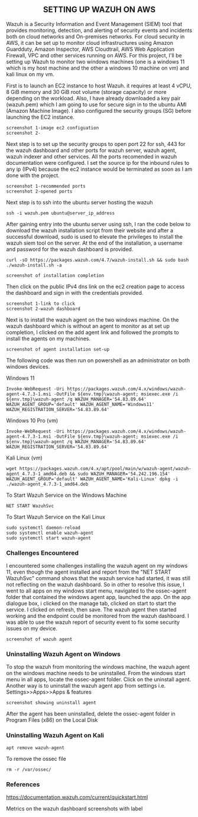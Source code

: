 <h2 align="center"> SETTING UP WAZUH ON AWS</h2>

Wazuh is a Security Information and Event Management (SIEM) tool that provides monitoring, detection, and alerting of security events and incidents both on cloud networks and On-premises networks. For cloud security in AWS, it can be set up to monitor cloud infrastructures using Amazon Guardduty, Amazon Inspector, AWS Cloudtrail, AWS Web Application Firewall, VPC and other services running on AWS. For this project, I'll be setting up Wazuh to monitor two windows machines (one is a windows 11 which is my host machine and the other a windows 10 machine on vm) and kali linux on my vm.

First is to launch an EC2 instance to host Wazuh. it requires at least 4 vCPU, 8 GiB memory and 30 GiB root volume (storage capacity) or more depending on the workload. Also, I have already downloaded a key pair (wazuh.pem) which I am going to use for secure sign in to the ubuntu AMI (Amazon Machine Image). I also configured the security groups (SG) before launching the EC2 instance.

	screenshot 1-image ec2 configuation
	screenshot 2-
Next step is to set up the security groups to open port 22 for ssh, 443 for the wazuh dashboard and other ports for wazuh server, wazuh agent, wazuh indexer and other services. All the ports recomended in wazuh documentation were configured. I set the source ip for the inbound rules to any ip (IPv4) because the ec2 instance would be terminated as soon as I am done with the project.

	screenshot 1-recommended ports 
	screenshot 2-opened ports

Next step is to ssh into the ubuntu server hosting the wazuh

```commandline
ssh -i wazuh.pem ubuntu@server_ip_address
```
After gaining entry into the ubuntu server using ssh, I ran the code below to download the wazuh installation script from their website and after a successful download, sudo is used to elevate the privileges to install the wazuh siem tool on the server. At the end of the installation, a username and password for the wazuh dashboard is provided.

```commandline
curl -sO https://packages.wazuh.com/4.7/wazuh-install.sh && sudo bash ./wazuh-install.sh -a
```
	screenshot of installation completion

Then click on the public IPv4 dns link on the ec2 creation page to access the dashboard and sign in with the credentials provided.

	screenshot 1-link to click
	screenshot 2-wazuh dashboard

Next is to install the wazuh agent on the two windows machine. On the wazuh dashboard which is without an agent to monitor as at set up completion, I clicked on the add agent link and followed the prompts to install the agents on my machines. 

	screenshot of agent installation set-up

The following code was then run on powershell as an administrator on both windows devices.

Windows 11

```commandline
Invoke-WebRequest -Uri https://packages.wazuh.com/4.x/windows/wazuh-agent-4.7.3-1.msi -OutFile ${env.tmp}\wazuh-agent; msiexec.exe /i ${env.tmp}\wazuh-agent /q WAZUH_MANAGER='54.83.89.64' WAZUH_AGENT_GROUP='default' WAZUH_AGENT_NAME='Windows11' WAZUH_REGISTRATION_SERVER='54.83.89.64'
```

Windows 10 Pro (vm)

```commandline
Invoke-WebRequest -Uri https://packages.wazuh.com/4.x/windows/wazuh-agent-4.7.3-1.msi -OutFile ${env.tmp}\wazuh-agent; msiexec.exe /i ${env.tmp}\wazuh-agent /q WAZUH_MANAGER='54.83.89.64' WAZUH_REGISTRATION_SERVER='54.83.89.64'
```
Kali Linux (vm)

```commandline
wget https://packages.wazuh.com/4.x/apt/pool/main/w/wazuh-agent/wazuh-agent_4.7.3-1_amd64.deb && sudo WAZUH_MANAGER='54.242.196.154' WAZUH_AGENT_GROUP='default' WAZUH_AGENT_NAME='Kali-Linux' dpkg -i ./wazuh-agent_4.7.3-1_amd64.deb
```

To Start Wazuh Service on the Windows Machine

```commandline
NET START WazuhSvc
```

To Start Wazuh Service on the Kali Linux

```commandline
sudo systemctl daemon-reload
sudo systemctl enable wazuh-agent
sudo systemctl start wazuh-agent
```

<h3 align="left"> Challenges Encountered</h3>

I encountered some challenges installing the wazuh agent on my windows 11, even though the agent installed and report from the "NET START WazuhSvc" command shows that the wazuh service had started, it was still not reflecting on the wazuh dashboard. So in other to resolve this issue, I went to 
all apps on my windows start menu, navigated to the ossec-agent folder that contained the windows agent app, launched the app. On the app dialogue box, i clicked on the manage tab, clicked on start to start the service. I clicked on refresh, then save. The wazuh agent then started working and the endpoint could be monitored from the wazuh dashboard. I was able to use the wazuh report of security event to fix some security issues on my device.

	screenshot of wazuh agent

<h3 align="left"> Uninstalling Wazuh Agent on Windows</h3>

To stop the wazuh from monitoring the windows machine, the wazuh agent on the windows machine needs to be uninstalled. From the windows start menu in all apps, locate the ossec-agent folder. Click on the uninstall agent. Another way is to uninstall the wazuh agent app from settings i.e. Settings>>Apps>>Apps & features

	screenshot showing uninstall agent

After the agent has been uninstalled, delete the ossec-agent folder in Program Files (x86) on the Local Disk

<h3 align="left"> Uninstalling Wazuh Agent on Kali</h3>

```commandline
apt remove wazuh-agent
```
To remove the ossec file 

```commandline
rm -r /var/ossec/
```

<h3 align="left"> References</h3>

https://documentation.wazuh.com/current/quickstart.html

Metrics on the wazuh dashboard
	screenshots with label











